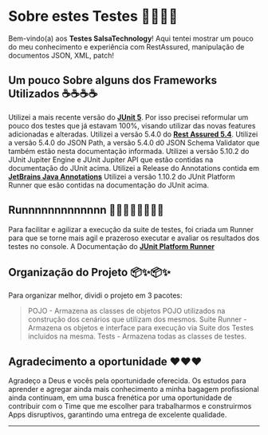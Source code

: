 # Sobre estes Testes 🧪🧪🧪🧪      

Bem-vindo(a) aos **Testes SalsaTechnology**! Aqui tentei mostrar um pouco do meu conhecimento e experiência com RestAssured, manipulação de documentos JSON, XML, patch!

## Um pouco Sobre alguns dos Frameworks Utilizados ☕☕☕☕
Utilizei a mais recente versão do **[JUnit 5](https://junit.org/junit5/docs/current/user-guide/)**. Por isso precisei reformular um pouco dos testes que já estavam 100%, visando utilizar das novas features adicionadas e alteradas.
Utilizei a versão 5.4.0 do **[Rest Assured 5.4](https://github.com/rest-assured/rest-assured/wiki/GettingStarted)**. Utilizei a versão 5.4.0 do JSON Path, a versão 5.4.0 d0 JSON Schema Validator que também estão nesta documentação informada.
Utilizei a versão 5.10.2 do JUnit Jupiter Engine e JUnit Jupiter API que estão contidas na documentação do JUnit acima.
Utilizei a Release do Annotations contida em **[JetBrains Java Annotations](https://www.jetbrains.com/help/idea/annotating-source-code.html)**
Utilizei a versão 1.10.2 do JUnit Platform Runner que esão contidas na documentação do JUnit acima.

## Runnnnnnnnnnnnn 🏃🏽🏃🏽🏃🏽🏃🏽
Para facilitar e agilizar a execução da suite de testes, foi criada um Runner para que se torne mais agil e prazeroso executar e avaliar os resultados dos testes no console. A Documentação do **[JUnit Platform Runner](https://junit.org/junit5/docs/5.0.2/api/org/junit/platform/runner/JUnitPlatform.html)**

## Organização do Projeto 📦✨📦✨
Para organizar melhor, dividi o projeto em 3 pacotes:
> POJO - Armazena as classes de objetos POJO utilizados na construção dos cenários que utilizam dos mesmos.
> Suite Runner - Armazena os objetos e interface para execução via Suite dos Testes incluidos na mesma.
> Tests - Armazena todas as classes de testes.

## Agradecimento a oportunidade ❤️❤️❤️
Agradeço a Deus e vocês pela oportunidade oferecida. Os estudos para aprender e agregar ainda mais conhecimento a minha bagagem profissional ainda continuam, em uma busca frenética por uma oportunidade de contribuir com o Time que me escolher para trabalharmos e construirmos Apps disruptivos,
garantindo uma entrega de excelente qualidade.
****